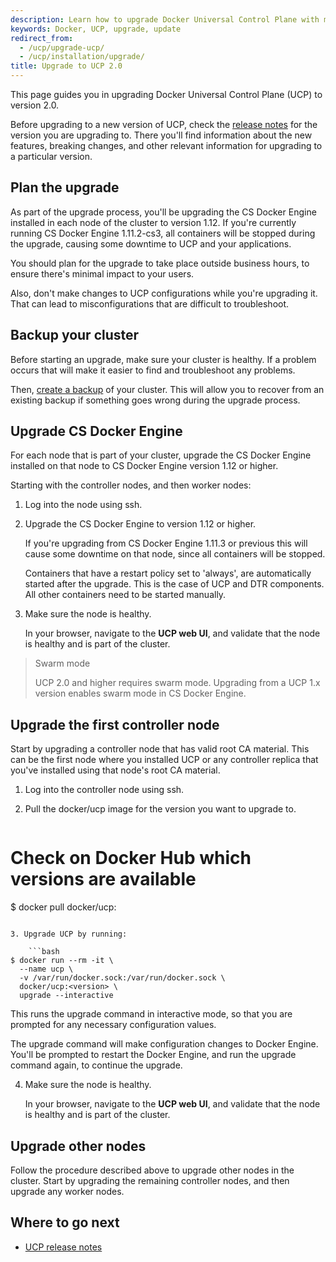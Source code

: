 ```yaml
---
description: Learn how to upgrade Docker Universal Control Plane with minimal impact to your users.
keywords: Docker, UCP, upgrade, update
redirect_from:
  - /ucp/upgrade-ucp/
  - /ucp/installation/upgrade/
title: Upgrade to UCP 2.0
---
```

This page guides you in upgrading Docker Universal Control Plane (UCP) to version 2.0.

Before upgrading to a new version of UCP, check the [release notes](../release-notes.md) for the version you are upgrading to. There you'll find information about the new features, breaking changes, and other relevant information for upgrading to a particular version.

## Plan the upgrade

As part of the upgrade process, you'll be upgrading the CS Docker Engine installed in each node of the cluster to version 1.12. If you're currently running CS Docker Engine 1.11.2-cs3, all containers will be stopped during the upgrade, causing some downtime to UCP and your applications.

You should plan for the upgrade to take place outside business hours, to ensure there's minimal impact to your users.

Also, don't make changes to UCP configurations while you're upgrading it. That can lead to misconfigurations that are difficult to troubleshoot.

## Backup your cluster

Before starting an upgrade, make sure your cluster is healthy. If a problem occurs that will make it easier to find and troubleshoot any problems.

Then, [create a backup](../high-availability/backups-and-disaster-recovery.md) of your cluster. This will allow you to recover from an existing backup if something goes wrong during the upgrade process.

## Upgrade CS Docker Engine

For each node that is part of your cluster, upgrade the CS Docker Engine installed on that node to CS Docker Engine version 1.12 or higher.

Starting with the controller nodes, and then worker nodes:

1. Log into the node using ssh.
2. Upgrade the CS Docker Engine to version 1.12 or higher.
    
    If you're upgrading from CS Docker Engine 1.11.3 or previous this will cause some downtime on that node, since all containers will be stopped.
    
    Containers that have a restart policy set to 'always', are automatically started after the upgrade. This is the case of UCP and DTR components. All other containers need to be started manually.

3. Make sure the node is healthy.
    
    In your browser, navigate to the **UCP web UI**, and validate that the node is healthy and is part of the cluster.

> Swarm mode
> 
> UCP 2.0 and higher requires swarm mode. Upgrading from a UCP 1.x version enables swarm mode in CS Docker Engine.

## Upgrade the first controller node

Start by upgrading a controller node that has valid root CA material. This can be the first node where you installed UCP or any controller replica that you've installed using that node's root CA material.

1. Log into the controller node using ssh.
2. Pull the docker/ucp image for the version you want to upgrade to.
    
    ```bash
# Check on Docker Hub which versions are available
$ docker pull docker/ucp:<version>
```

3. Upgrade UCP by running:
    
    ```bash
$ docker run --rm -it \
  --name ucp \
  -v /var/run/docker.sock:/var/run/docker.sock \
  docker/ucp:<version> \
  upgrade --interactive
```

This runs the upgrade command in interactive mode, so that you are prompted for any necessary configuration values.

The upgrade command will make configuration changes to Docker Engine. You'll be prompted to restart the Docker Engine, and run the upgrade command again, to continue the upgrade.

4. Make sure the node is healthy.
    
    In your browser, navigate to the **UCP web UI**, and validate that the node is healthy and is part of the cluster.

## Upgrade other nodes

Follow the procedure described above to upgrade other nodes in the cluster. Start by upgrading the remaining controller nodes, and then upgrade any worker nodes.

## Where to go next

* [UCP release notes](../release-notes.md)